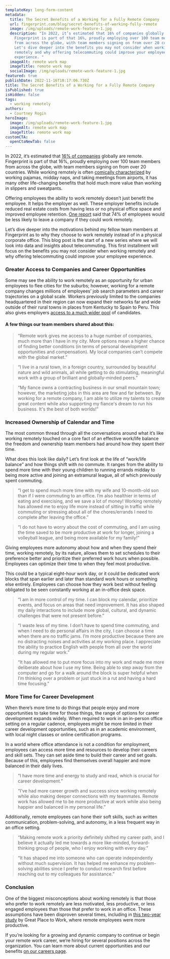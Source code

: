 ```yaml
---
templateKey: long-form-content
metadata:
  title: The Secret Benefits of a Working for a Fully Remote Company
  url: fingerprint.com/blog/secret-benefits-of-working-fully-remote
  image: /img/uploads/remote-work-feature-1.jpg
  description: "In 2022, it’s estimated that 16% of companies globally are remote.
    Fingerprint is part of that 16%, proudly employing over 100 team members
    from across the globe, with team members signing on from over 20 countries.
    Let's dive deeper into the benefits you may not consider when working
    remotely and why offering telecommuting could improve your employee
    experience. "
  imageAlt: remote work map
  imageTitle: remote work map
  socialImage: /img/uploads/remote-work-feature-1.jpg
featured: true
publishDate: 2022-11-16T18:17:06.730Z
title: The Secret Benefits of a Working for a Fully Remote Company
isPublished: true
isHidden: false
tags:
  - working remotely
authors:
  - Courtney Rogin
heroImage:
  image: /img/uploads/remote-work-feature-1.jpg
  imageAlt: remote work map
  imageTitle: remote work map
customCTA:
  openCtaNewTab: false
---
```

In 2022, it’s estimated that [16% of companies](https://findstack.com/resources/remote-work-statistics/) globally are remote. Fingerprint is part of that 16%, proudly employing over 100 team members from across the globe, with team members signing on from over 20 countries. While working remotely is often [comically characterized](https://thinkremote.com/work-from-home-jokes/) by working pajamas, midday naps, and taking meetings from airports, it has many other life-changing benefits that hold much more value than working in slippers and sweatpants. 

Offering employees the ability to work remotely doesn’t just benefit the employee. It helps the employer as well. These employer benefits include reduced real estate costs from having less or no physical office space and improved employee retention. [One report](https://findstack.com/resources/remote-work-statistics/) said that 74% of employees would be less likely to leave a company if they could work remotely. 

Let’s dive deeper into the motivations behind my fellow team members at Fingerprint as to why they choose to work remotely instead of in a physical corporate office. This blog post is the start of a new series where we will look into data and insights about telecommuting. This first installment will focus on the benefits you may not consider when working remotely and why offering telecommuting could improve your employee experience. 

### Greater Access to Companies and Career Opportunities

Some may see the ability to work remotely as an opportunity for urban employees to flee cities for the suburbs; however, working for a remote company changes millions of employees’ job search parameters and career trajectories on a global scale. Workers previously limited to the companies headquartered in their region can now expand their networks far and wide outside of their rural towns in places from Kentucky to Spain to Peru. This also gives employers [access to a much wider pool](https://www.ir.com/blog/communications/how-hybrid-working-can-improve-your-talent-pool) of candidates. 

#### A few things our team members shared about this:

> “Remote work gives me access to a huge number of companies, much more than I have in my city. More options mean a higher chance of finding better conditions (in terms of personal development opportunities and compensation). My local companies can’t compete with the global market.”

> “I live in a rural town, in a foreign country, surrounded by beautiful nature and wild animals, all while getting to do stimulating, meaningful work with a group of brilliant and globally-minded peers.”

> “My fiance owns a contracting business in our small mountain town; however, the marketing jobs in this area are few and far between. By working for a remote company, I am able to utilize my talents to create great content while also supporting my fiance's dream to run his business. It's the best of both worlds!”

### Increased Ownership of Calendar and Time

The most common thread through all the conversations around what it’s like working remotely touched on a core fact of an effective work/life balance the freedom and ownership team members had around how they spent their time. 

What does this look like daily? Let’s first look at the life of “work/life balance” and how things shift with no commute. It ranges from the ability to spend more time with their young children to running errands midday to being more active and joining an extramural league, all of which previously spent commuting. 

> “I get to spend much more time with my wife and 10-month-old son than if I were commuting to an office. I’m also healthier in terms of eating and exercising, and we save a lot of money! Working remotely has allowed me to enjoy life more instead of sitting in traffic while commuting or stressing about all of the chores/errands I need to complete after leaving the office.”

>“I do not have to worry about the cost of commuting, and I am using the time saved to be more productive at work for longer, joining a volleyball league, and being more available for my family!”

Giving employees more autonomy about how and when they spend their time, working remotely, by its nature, allows them to set schedules to their preference better and prioritize their preferred work hours when possible. Employees can optimize their time to when they feel most productive. 

This could be a typical eight-hour work day, or it could be dedicated work blocks that span earlier and later than standard work hours or something else entirely. Employees can choose how they work best without feeling obligated to be seen constantly working at an in-office desk space. 

>“I am in more control of my time. I can block my calendar, prioritize events, and focus on areas that need improvement. It has also shaped my daily interactions to include more global, cultural, and dynamic challenges that were not present before.”

> “I waste less of my time. I don’t have to spend time commuting, and when I need to do personal affairs in the city, I can choose a time when there are no traffic jams. I’m more productive because there are no distracting noises and activities at my working place. I appreciate the ability to practice English with people from all over the world during my regular work.”

>“It has allowed me to put more focus into my work and made me more deliberate about how I use my time. Being able to step away from the computer and go for a walk around the block is super helpful when I’m thinking over a problem or just stuck in a rut and having a hard time focusing.”



### More Time for Career Development

When there’s more time to do things that people enjoy and more opportunities to take time for those things, the range of options for career development expands widely. When required to work in an in-person office setting on a regular cadence, employees might be more limited in their career development opportunities, such as in an academic environment, with local night classes or online certification programs. 

In a world where office attendance is not a condition for employment, employees can access more time and resources to develop their careers and skill sets. They can set aside time to build their career and set goals. Because of this, employees find themselves overall happier and more balanced in their daily lives. 

>“I have more time and energy to study and read, which is crucial for career development.”

>“I’ve had more career growth and success since working remotely while also making deeper connections with my teammates. Remote work has allowed me to be more productive at work while also being happier and balanced in my personal life.”

Additionally, remote employees can hone their soft skills, such as written communication, problem-solving, and autonomy, in a less frequent way in an office setting. 

>“Making remote work a priority definitely shifted my career path, and I believe it actually led me towards a more like-minded, forward-thinking group of people, who I enjoy working with every day.” 

>“It has shaped me into someone who can operate independently without much supervision. It has helped me enhance my problem-solving abilities since I prefer to conduct research first before reaching out to my colleagues for assistance.”

### Conclusion

One of the biggest misconceptions about working remotely is that those who prefer to work remotely are less motivated, less productive, or less engaged employees than those that prefer to work in an office. These assumptions have been disproven several times, including in [this two-year study](https://www.greatplacetowork.com/resources/blog/remote-work-productivity-study-finds-surprising-reality-2-year-study) by Great Place to Work, where remote employees were more productive. 

If you’re looking for a growing and dynamic company to continue or begin your remote work career, we’re hiring for several positions across the organization. You can learn more about current opportunities and our benefits [on our careers page](https://fingerprint.com/careers/).
